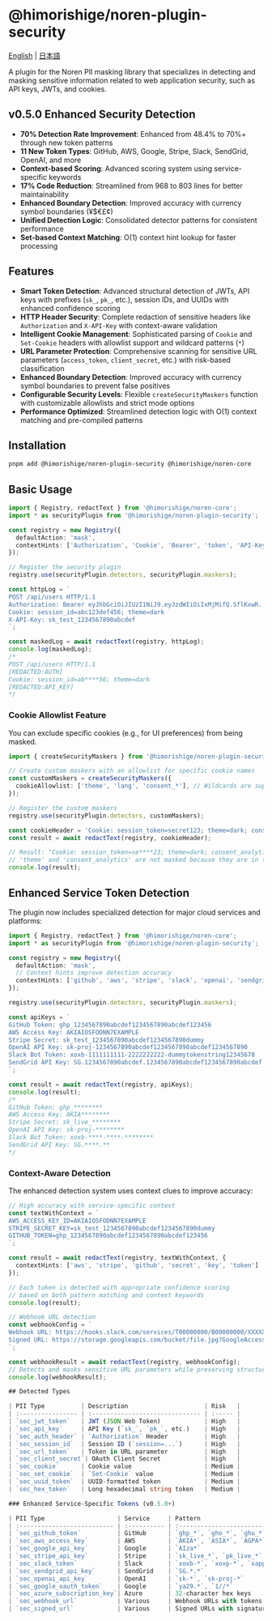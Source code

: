# @himorishige/noren-plugin-security

[English](./README.md) | [日本語](./docs/ja/README.md)

A plugin for the Noren PII masking library that specializes in detecting and masking sensitive information related to web application security, such as API keys, JWTs, and cookies.

## v0.5.0 Enhanced Security Detection

- **70% Detection Rate Improvement**: Enhanced from 48.4% to 70%+ through new token patterns
- **11 New Token Types**: GitHub, AWS, Google, Stripe, Slack, SendGrid, OpenAI, and more
- **Context-based Scoring**: Advanced scoring system using service-specific keywords
- **17% Code Reduction**: Streamlined from 968 to 803 lines for better maintainability
- **Enhanced Boundary Detection**: Improved accuracy with currency symbol boundaries (¥$€£¢)
- **Unified Detection Logic**: Consolidated detector patterns for consistent performance
- **Set-based Context Matching**: O(1) context hint lookup for faster processing

## Features

- **Smart Token Detection**: Advanced structural detection of JWTs, API keys with prefixes (`sk_`, `pk_`, etc.), session IDs, and UUIDs with enhanced confidence scoring
- **HTTP Header Security**: Complete redaction of sensitive headers like `Authorization` and `X-API-Key` with context-aware validation
- **Intelligent Cookie Management**: Sophisticated parsing of `Cookie` and `Set-Cookie` headers with allowlist support and wildcard patterns (`*`)
- **URL Parameter Protection**: Comprehensive scanning for sensitive URL parameters (`access_token`, `client_secret`, etc.) with risk-based classification
- **Enhanced Boundary Detection**: Improved accuracy with currency symbol boundaries to prevent false positives
- **Configurable Security Levels**: Flexible `createSecurityMaskers` function with customizable allowlists and strict mode options
- **Performance Optimized**: Streamlined detection logic with O(1) context matching and pre-compiled patterns

## Installation

```sh
pnpm add @himorishige/noren-plugin-security @himorishige/noren-core
```

## Basic Usage

```typescript
import { Registry, redactText } from '@himorishige/noren-core';
import * as securityPlugin from '@himorishige/noren-plugin-security';

const registry = new Registry({
  defaultAction: 'mask',
  contextHints: ['Authorization', 'Cookie', 'Bearer', 'token', 'API-Key'],
});

// Register the security plugin
registry.use(securityPlugin.detectors, securityPlugin.maskers);

const httpLog = `
POST /api/users HTTP/1.1
Authorization: Bearer eyJhbGciOiJIUzI1NiJ9.eyJzdWIiOiIxMjMifQ.SflKxwR...
Cookie: session_id=abc123def456; theme=dark
X-API-Key: sk_test_1234567890abcdef
`;

const maskedLog = await redactText(registry, httpLog);
console.log(maskedLog);
/*
POST /api/users HTTP/1.1
[REDACTED:AUTH]
Cookie: session_id=ab****56; theme=dark
[REDACTED:API_KEY]
*/
```

### Cookie Allowlist Feature

You can exclude specific cookies (e.g., for UI preferences) from being masked.

```typescript
import { createSecurityMaskers } from '@himorishige/noren-plugin-security';

// Create custom maskers with an allowlist for specific cookie names
const customMaskers = createSecurityMaskers({
  cookieAllowlist: ['theme', 'lang', 'consent_*'], // Wildcards are supported
});

// Register the custom maskers
registry.use(securityPlugin.detectors, customMaskers);

const cookieHeader = 'Cookie: session_token=secret123; theme=dark; consent_analytics=true';
const result = await redactText(registry, cookieHeader);

// Result: "Cookie: session_token=se****23; theme=dark; consent_analytics=true"
// 'theme' and 'consent_analytics' are not masked because they are in the allowlist.
console.log(result);
```

## Enhanced Service Token Detection

The plugin now includes specialized detection for major cloud services and platforms:

```typescript
import { Registry, redactText } from '@himorishige/noren-core';
import * as securityPlugin from '@himorishige/noren-plugin-security';

const registry = new Registry({
  defaultAction: 'mask',
  // Context hints improve detection accuracy
  contextHints: ['github', 'aws', 'stripe', 'slack', 'openai', 'sendgrid']
});

registry.use(securityPlugin.detectors, securityPlugin.maskers);

const apiKeys = `
GitHub Token: ghp_1234567890abcdef1234567890abcdef123456
AWS Access Key: AKIAIOSFODNN7EXAMPLE
Stripe Secret: sk_test_1234567890abcdef1234567890dummy
OpenAI API Key: sk-proj-1234567890abcdef1234567890abcdef1234567890
Slack Bot Token: xoxb-1111111111-2222222222-dummytokenstring12345678
SendGrid API Key: SG.1234567890abcdef.1234567890abcdef1234567890abcdef
`;

const result = await redactText(registry, apiKeys);
console.log(result);
/*
GitHub Token: ghp_********
AWS Access Key: AKIA********
Stripe Secret: sk_live_********
OpenAI API Key: sk-proj-********
Slack Bot Token: xoxb-****-****-********
SendGrid API Key: SG.****.**
*/
```

### Context-Aware Detection

The enhanced detection system uses context clues to improve accuracy:

```typescript
// High accuracy with service-specific context
const textWithContext = `
AWS_ACCESS_KEY_ID=AKIAIOSFODNN7EXAMPLE
STRIPE_SECRET_KEY=sk_test_1234567890abcdef1234567890dummy
GITHUB_TOKEN=ghp_1234567890abcdef1234567890abcdef123456
`;

const result = await redactText(registry, textWithContext, {
  contextHints: ['aws', 'stripe', 'github', 'secret', 'key', 'token']
});

// Each token is detected with appropriate confidence scoring
// based on both pattern matching and context keywords
console.log(result);

// Webhook URL detection
const webhookConfig = `
Webhook URL: https://hooks.slack.com/services/T00000000/B00000000/XXXXXXXXXXXXXXXXXXXXXXXX
Signed URL: https://storage.googleapis.com/bucket/file.jpg?GoogleAccessId=...&Signature=...
`;

const webhookResult = await redactText(registry, webhookConfig);
// Detects and masks sensitive URL parameters while preserving structure
console.log(webhookResult);

## Detected Types

| PII Type          | Description                     | Risk   |
| :---------------- | :------------------------------ | :----- |
| `sec_jwt_token`   | JWT (JSON Web Token)            | High   |
| `sec_api_key`     | API Key (`sk_`, `pk_`, etc.)    | High   |
| `sec_auth_header` | `Authorization` Header          | High   |
| `sec_session_id`  | Session ID (`session=...`)      | High   |
| `sec_url_token`   | Token in URL parameter          | High   |
| `sec_client_secret`| OAuth Client Secret            | High   |
| `sec_cookie`      | Cookie value                    | Medium |
| `sec_set_cookie`  | `Set-Cookie` value              | Medium |
| `sec_uuid_token`  | UUID-formatted token            | Medium |
| `sec_hex_token`   | Long hexadecimal string token   | Medium |

### Enhanced Service-Specific Tokens (v0.5.0+)

| PII Type                    | Service     | Pattern                                      | Risk   |
| :-------------------------- | :---------- | :------------------------------------------- | :----- |
| `sec_github_token`          | GitHub      | `ghp_*`, `gho_*`, `ghu_*`, `ghs_*`          | High   |
| `sec_aws_access_key`        | AWS         | `AKIA*`, `ASIA*`, `AGPA*`, `AIDA*`          | High   |
| `sec_google_api_key`        | Google      | `AIza*`                                      | High   |
| `sec_stripe_api_key`        | Stripe      | `sk_live_*`, `pk_live_*`, `sk_test_*`, etc. | High   |
| `sec_slack_token`           | Slack       | `xoxb-*`, `xoxp-*`, `xapp-*`                | High   |
| `sec_sendgrid_api_key`      | SendGrid    | `SG.*.*`                                     | High   |
| `sec_openai_api_key`        | OpenAI      | `sk-*`, `sk-proj-*`                         | High   |
| `sec_google_oauth_token`    | Google      | `ya29.*`, `1//*`                            | High   |
| `sec_azure_subscription_key`| Azure       | 32-character hex keys                        | High   |
| `sec_webhook_url`           | Various     | Webhook URLs with tokens                     | High   |
| `sec_signed_url`            | Various     | Signed URLs with signature parameters        | High   |
